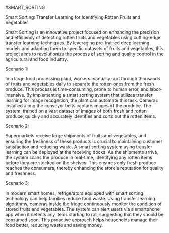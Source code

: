 #SMART_SORTING


Smart Sorting: Transfer Learning for Identifying Rotten Fruits and Vegetables


Smart Sorting is an innovative project focused on enhancing the precision and efficiency of detecting rotten fruits and vegetables using cutting-edge transfer learning techniques. By leveraging pre-trained deep learning models and adapting them to specific datasets of fruits and vegetables, this project aims to revolutionize the process of sorting and quality control in the agricultural and food industry.

Scenario 1:

In a large food processing plant, workers manually sort through thousands of fruits and vegetables daily to separate the rotten ones from the fresh produce. This process is time-consuming, prone to human error, and labor-intensive. By implementing a smart sorting system that utilizes transfer learning for image recognition, the plant can automate this task. Cameras installed along the conveyor belts capture images of the produce. The system, trained on a vast dataset of images of both fresh and rotten produce, quickly and accurately identifies and sorts out the rotten items. 

Scenario 2:

Supermarkets receive large shipments of fruits and vegetables, and ensuring the freshness of these products is crucial to maintaining customer satisfaction and reducing waste. A smart sorting system using transfer learning can be deployed at the receiving docks. As the shipments arrive, the system scans the produce in real-time, identifying any rotten items before they are stocked on the shelves. This ensures only fresh produce reaches the consumers, thereby enhancing the store's reputation for quality and freshness. 

Scenario 3:


In modern smart homes, refrigerators equipped with smart sorting technology can help families reduce food waste. Using transfer learning algorithms, cameras inside the fridge continuously monitor the condition of stored fruits and vegetables. The system can alert users via a smartphone app when it detects any items starting to rot, suggesting that they should be consumed soon. This proactive approach helps households manage their food better, reducing waste and saving money.
